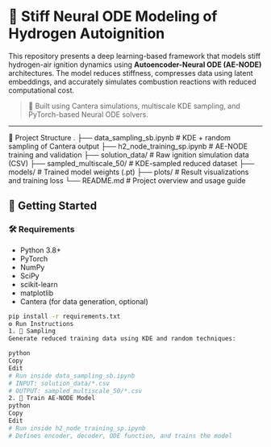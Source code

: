 # 🔬 Stiff Neural ODE Modeling of Hydrogen Autoignition

This repository presents a deep learning-based framework that models stiff hydrogen-air ignition dynamics using **Autoencoder-Neural ODE (AE-NODE)** architectures. The model reduces stiffness, compresses data using latent embeddings, and accurately simulates combustion reactions with reduced computational cost.

> 🧪 Built using Cantera simulations, multiscale KDE sampling, and PyTorch-based Neural ODE solvers.

---

📁 Project Structure
.
├── data_sampling_sb.ipynb         # KDE + random sampling of Cantera output
├── h2_node_training_sp.ipynb      # AE-NODE training and validation
├── solution_data/                 # Raw ignition simulation data (CSV)
├── sampled_multiscale_50/         # KDE-sampled reduced dataset
├── models/                        # Trained model weights (.pt)
├── plots/                         # Result visualizations and training loss
└── README.md                      # Project overview and usage guide


## 🚀 Getting Started

### 🛠️ Requirements

- Python 3.8+
- PyTorch
- NumPy
- SciPy
- scikit-learn
- matplotlib
- Cantera (for data generation, optional)

```bash
pip install -r requirements.txt
⚙️ Run Instructions
1. 🧪 Sampling
Generate reduced training data using KDE and random techniques:

python
Copy
Edit
# Run inside data_sampling_sb.ipynb
# INPUT: solution_data/*.csv
# OUTPUT: sampled_multiscale_50/*.csv
2. 🧠 Train AE-NODE Model
python
Copy
Edit
# Run inside h2_node_training_sp.ipynb
# Defines encoder, decoder, ODE function, and trains the model
